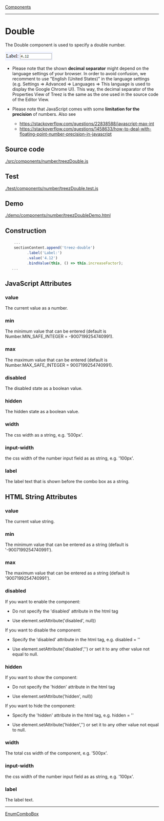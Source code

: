 [Components](../components.md)

----

# Double
		
The Double component is used to specify a double number.  
	
![](../../images/treez_double.png)

* Please note that the shown **decimal separator** might depend on the language settings of your browser. 
In order to avoid confusion, we recomment to use "English (United States)" in the language settings 
(e.g. Settings => Advanced => Languages => This language is used to display the Google Chrome UI). 
This way, the decimal separator of the Properties View of Treez is the same as the one used in the source
code of the Editor View.

* Please note that JavaScript comes with some **limitation for the precision** of numbers. Also see 
  * https://stackoverflow.com/questions/22838588/javascript-max-int
  * https://stackoverflow.com/questions/1458633/how-to-deal-with-floating-point-number-precision-in-javascript
		
## Source code

[./src/components/number/treezDouble.js](../../../src/components/number/treezDouble.js)

## Test

[./test/components/number/treezDouble.test.js](../../../test/components/number/treezDouble.test.js)

## Demo

[./demo/components/number/treezDoubleDemo.html](../../../demo/components/number/treezDoubleDemo.html)

## Construction

```javascript
    ...
    sectionContent.append('treez-double')
		  .label('Label:')		
		  .value('4.12')		
		  .bindValue(this, () => this.increaseFactor);	
   ...
```

## JavaScript Attributes

### value

The current value as a number. 

### min

The minimum value that can be entered (default is Number.MIN_SAFE_INTEGER = -9007199254740991).

### max

The maximum value that can be entered (default is Number.MAX_SAFE_INTEGER = 9007199254740991).

### disabled

The disabled state as a boolean value. 

### hidden

The hidden state as a boolean value.

### width

The css width as a string, e.g. '500px'.

### input-width

the css width of the number input field as as string, e.g. '100px'.

### label

The label text that is shown before the combo box as a string. 


## HTML String Attributes

### value

The current value string.

### min

The minimum value that can be entered as a string (default is '-9007199254740991').

### max

The maximum value that can be entered as a string (default is '9007199254740991').

### disabled

If you want to enable the component:

* Do not specify the 'disabled' attribute in the html tag

* Use element.setAttribute('disabled', null)) 

If you want to disable the component:

* Specify the 'disabled' attribute in the html tag, e.g. disabled = ''

* Use element.setAttribute('disabled','') or set it to any other value not equal to null. 

### hidden

If you want to show the component:

* Do not specify the 'hidden' attribute in the html tag

* Use element.setAttribute('hidden', null)) 

If you want to hide the component:

* Specify the 'hidden' attribute in the html tag, e.g. hidden = ''

* Use element.setAttribute('hidden','') or set it to any other value not equal to null. 

### width

The total css width of the component, e.g. '500px'.

### input-width

the css width of the number input field as as string, e.g. '100px'.

### label

The label text.


----

[EnumComboBox](../enumComboBox/enumComboBox.md)
